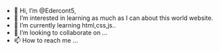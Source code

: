 - 👋 Hi, I’m @Edercont5, 
- 👀 I’m interested in learning as much as I can about this world website.  
- 🌱 I’m currently learning html,css,js..
- 💞️ I’m looking to collaborate on ...
- 📫 How to reach me ...

<!---
Edercont5/Edercont5 is a ✨ special ✨ repository because its `README.md` (this file) appears on your GitHub profile.
You can click the Preview link to take a look at your changes.
--->
